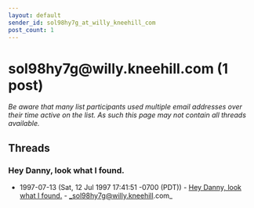 ```yaml
---
layout: default
sender_id: sol98hy7g_at_willy_kneehill_com
post_count: 1
---
```


# sol98hy7g<span>@</span>willy.kneehill.com (1 post)

_Be aware that many list participants used multiple email addresses over their time active on the list. As such this page may not contain all threads available._

## Threads

### Hey Danny, look what I found.
+ 1997-07-13 (Sat, 12 Jul 1997 17:41:51 -0700 (PDT)) - [Hey Danny, look what I found.](/archive/1997/07/ef3b1c6d4ccfb5b03b07e6bb279e885d75a10166f216a773b0179615639c353f) - _sol98hy7g@willy.kneehill.com_


